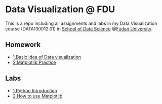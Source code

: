 # Data Visualization @ FDU
 This is a repo including all assignments and labs in my Data Visualization course (DATA130012.01) in [School of Data Science](http://www.sds.fudan.edu.cn/wp/) @[Fudan University](http://www.fudan.edu.cn/2016/index.html).

## Homework

* [1.Basic idea of Data visualization](#1)
* [2.Matplotlib Practice](#2)

## Labs

* [1.Python Introduction](#11)
* [2.How to use Matplotlib](#12)

